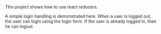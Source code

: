 This project shows how to use react reducers.

A simple login handling is demonstrated here.
When a user is logged out, the user can login using the login form. If the user is already logged in, then he can logout.

